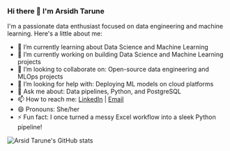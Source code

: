 ### Hi there 👋 I'm Arsidh Tarune

I'm a passionate data enthusiast focused on data engineering and machine learning. Here's a little about me:

- 🌱 I’m currently learning about Data Science and Machine Learning
- 🚀 I’m currently working on building Data Science and Machine Learning projects
- 🤝 I’m looking to collaborate on: Open-source data engineering and MLOps projects
- 🧠 I’m looking for help with: Deploying ML models on cloud platforms
- 💬 Ask me about: Data pipelines, Python, and PostgreSQL
- 📫 How to reach me: [LinkedIn](www.linkedin.com/in/arsid-tarune-14506b2b) | [Email](arsidtarune@gmail.com)
- 😄 Pronouns: She/her
- ⚡ Fun fact: I once turned a messy Excel workflow into a sleek Python pipeline!


![Arsid Tarune's GitHub stats](https://github-readme-stats.vercel.app/api?username=arsidtarune&show_icons=true&theme=radical)

